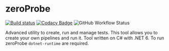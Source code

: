 # zeroProbe
[![Build status](https://dev.azure.com/kostya-zero/zeroProbe/_apis/build/status/zeroProbe-CI)](https://dev.azure.com/kostya-zero/zeroProbe/_build/latest?definitionId=2)
[![Codacy Badge](https://app.codacy.com/project/badge/Grade/ee24203115c542b08553b7e071a14b88)](https://www.codacy.com/gl/kostya-zero/zeroprobe/dashboard?utm_source=gitlab.com&amp;utm_medium=referral&amp;utm_content=kostya-zero/zeroprobe&amp;utm_campaign=Badge_Grade)
![GitHub Workflow Status](https://img.shields.io/github/workflow/status/kostya-zero/zeroProbe/.NET)

Advanced utility to create, run and manage tests. 
This tool allows you to create your own pipelines and run it.
Tool written on C# with .NET 6.
To run zeroProbe `dotnet-runtime` are required.
